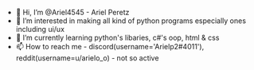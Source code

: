 - 👋 Hi, I’m @Ariel4545 - Ariel Peretz
- 👀 I’m interested in making all kind of python programs especially ones including ui/ux
- 🌱 I’m currently learning python's libaries, c#'s oop, html & css
- 📫 How to reach me - discord(username='Arielp2#4011'), reddit(username=u/arielo_o) - not so active

<!---
Ariel4545/Ariel4545 is a ✨ special ✨ repository because its `README.md` (this file) appears on your GitHub profile.
You can click the Preview link to take a look at your changes.
--->
